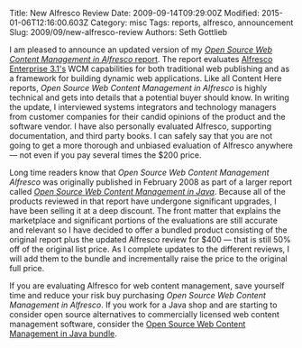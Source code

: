 Title: New Alfresco Review
Date: 2009-09-14T09:29:00Z
Modified: 2015-01-06T12:16:00.603Z
Category: misc
Tags: reports, alfresco, announcement
Slug: 2009/09/new-alfresco-review
Authors: Seth Gottlieb

I am pleased to announce an updated version of my [_Open Source Web Content Management in Alfresco_ report](http://www.contenthere.net/products-page/open-source-content-management-in-java/open-source-content-management-in-alfresco/).  The report evaluates [Alfresco Enterprise 3.1's](http://www.alfresco.com) WCM capabilities for both traditional web publishing and as a framework for building dynamic web applications.  Like all Content Here reports, _Open Source Web Content Management in Alfresco_ is highly technical and gets into details that a potential buyer should know.  In writing the update, I interviewed systems integrators and technology managers from customer companies for their candid opinions of the product and the software vendor.  I have also personally evaluated Alfresco, supporting documentation, and third party books.  I can safely say that you are not going to get a more thorough and unbiased evaluation of Alfresco anywhere — not even if you pay several times the $200 price.  
  
Long time readers know that _Open Source Web Content Management Alfresco_ was originally published in February 2008 as part of a larger report called [_Open Source Web Content Management in Java_](http://www.contenthere.net/products-page/open-source-content-management-in-java/open-source-content-management-in-java-bundle/).  Because all of the products reviewed in that report have undergone significant upgrades, I have been selling it at a deep discount.  The front matter that explains the marketplace and significant portions of the evaluations are still accurate and relevant so I have decided to offer a bundled product consisting of the original report plus the updated Alfresco review for $400 — that is still 50% off of the original list price.  As I complete updates to the different reviews, I will add them to the bundle and incrementally raise the price to the original full price.  
  
If you are evaluating Alfresco for web content management, save yourself time and reduce your risk buy purchasing _Open Source Web Content Management in Alfresco_.  If you work for a Java shop and are starting to consider open source alternatives to commercially licensed web content management software, consider the [Open Source Web Content Management in Java bundle](http://www.contenthere.net/products-page/open-source-content-management-in-java/open-source-content-management-in-java-bundle/).
